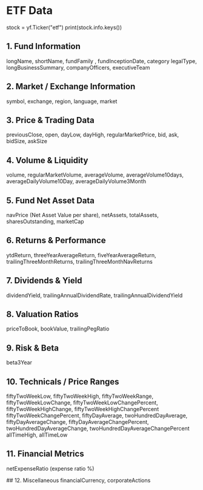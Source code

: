 # ETF Data
stock = yf.Ticker("etf")
print(stock.info.keys())
## 1. Fund Information
longName, shortName, fundFamily , fundInceptionDate, category
legalType, longBusinessSummary, companyOfficers, executiveTeam

## 2. Market / Exchange Information
symbol, exchange, region, language, market

## 3. Price & Trading Data
previousClose, open, dayLow, dayHigh, regularMarketPrice, bid, ask, bidSize, askSize

## 4. Volume & Liquidity
volume, regularMarketVolume, averageVolume, averageVolume10days, averageDailyVolume10Day, averageDailyVolume3Month

## 5. Fund Net Asset Data
navPrice (Net Asset Value per share), netAssets, totalAssets, sharesOutstanding, 
marketCap

## 6. Returns & Performance
ytdReturn, threeYearAverageReturn, fiveYearAverageReturn, trailingThreeMonthReturns, trailingThreeMonthNavReturns

## 7. Dividends & Yield
dividendYield, trailingAnnualDividendRate, trailingAnnualDividendYield

## 8. Valuation Ratios
priceToBook, bookValue, trailingPegRatio

## 9. Risk & Beta
beta3Year

## 10. Technicals / Price Ranges
fiftyTwoWeekLow, fiftyTwoWeekHigh, fiftyTwoWeekRange, fiftyTwoWeekLowChange, fiftyTwoWeekLowChangePercent, fiftyTwoWeekHighChange, fiftyTwoWeekHighChangePercent
fiftyTwoWeekChangePercent, fiftyDayAverage, twoHundredDayAverage, fiftyDayAverageChange, fiftyDayAverageChangePercent, twoHundredDayAverageChange, twoHundredDayAverageChangePercent
allTimeHigh, allTimeLow

## 11. Financial Metrics
netExpenseRatio (expense ratio %)

## 12. Miscellaneous
financialCurrency, corporateActions